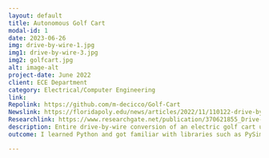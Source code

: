 ```yaml
---
layout: default
title: Autonomous Golf Cart
modal-id: 1
date: 2023-06-26
img: drive-by-wire-1.jpg
img1: drive-by-wire-3.jpg
img2: golfcart.jpg
alt: image-alt
project-date: June 2022
client: ECE Department
category: Electrical/Computer Engineering
link:
Repolink: https://github.com/m-decicco/Golf-Cart
Newslink: https://floridapoly.edu/news/articles/2022/11/110122-drive-by-wire-golf-cart.php
Researchlink: https://www.researchgate.net/publication/370621855_Drive-By-Wire_Conversion_of_an_Electric_Golf-Cart_for_Self-Driving_Vehicles_Research
description: Entire drive-by-wire conversion of an electric golf cart using a Raspberry Pi and an Arduino for Self-Driving Vehicles Research.
outcome: I learned Python and got familiar with libraries such as PySimpleGUI to create the touchscreen interface and PyGame, which is how I interfaced with the Xbox remote. An Arduino Nano was used to operate the stepper, allowing for better control of the step pulses and easy integration for the absolute encoder. Timers and interrupts protocols were used to ensure the stepper constantly targeted the right angle. This project also gave me a substantial amount of wiring and circuit experience since I needed to incorporate pneumatics and other sensors. Three control modes exist; a manual mode which makes the golf cart work like normal; an Xbox mode which allows the user to control all functions of the cart with an Xbox One remote; and a Serial mode, which enables the user to run more computationally intensive algorithms on their laptop or PC and send the commands to the Pi. Common failure modes were considered, so the system will stop if the cart doesn't receive new commands for more than .1 seconds. These protections ensure that the cart will cease movement if the remote or serial device is disconnected abruptly. During the project, I worked with professors, grad students, and fabrication specialists. 

---
```

